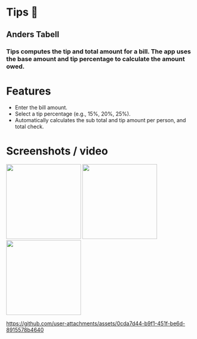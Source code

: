 # Tips 💸
## Anders Tabell
### Tips computes the tip and total amount for a bill. The app uses the base amount and tip percentage to calculate the amount owed.
# Features
- Enter the bill amount.
- Select a tip percentage (e.g., 15%, 20%, 25%).
- Automatically calculates the sub total and tip amount per person, and total check.
# Screenshots / video

<img src="https://github.com/user-attachments/assets/8181b3a2-1adc-4393-86fb-82237fdf314a" width="200">
<img src="https://github.com/user-attachments/assets/4dc7dd24-2117-419a-a461-27d93a99dad4" width="200">
<img src="https://github.com/user-attachments/assets/4f83d7fd-87a6-44cd-8f3e-3b33726a55bb" width="200">


https://github.com/user-attachments/assets/0cda7d44-b9f1-451f-be6d-8915578b4640


